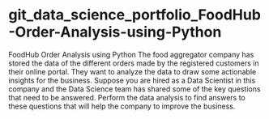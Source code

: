 # git_data_science_portfolio_FoodHub-Order-Analysis-using-Python
FoodHub Order Analysis using Python
The food aggregator company has stored the data of the different orders made by the registered customers in their online portal. 
They want to analyze the data to draw some actionable insights for the business. Suppose you are hired as a Data Scientist in this company and 
the Data Science team has shared some of the key questions that need to be answered. 
Perform the data analysis to find answers to these questions that will help the company to improve the business.
